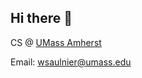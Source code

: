 ## Hi there 👋

CS @ [UMass Amherst](https://www.cics.umass.edu/)

Email: [wsaulnier@umass.edu](mailto:wsaulnier@umass.edu)

<!--
**wsau2/wsau2** is a ✨ _special_ ✨ repository because its `README.md` (this file) appears on your GitHub profile.

Here are some ideas to get you started:

- 🔭 I’m currently working on ...
- 🌱 I’m currently learning ...
- 👯 I’m looking to collaborate on ...
- 🤔 I’m looking for help with ...
- 💬 Ask me about ...
- 📫 How to reach me: ...
- 😄 Pronouns: ...
- ⚡ Fun fact: ...
-->
